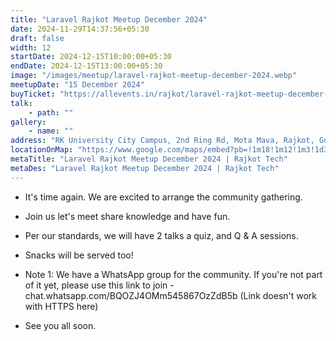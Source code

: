 ```yaml
---
title: "Laravel Rajkot Meetup December 2024"
date: 2024-11-29T14:37:56+05:30
draft: false
width: 12
startDate: 2024-12-15T10:00:00+05:30
endDate: 2024-12-15T13:00:00+05:30
image: "/images/meetup/laravel-rajkot-meetup-december-2024.webp"
meetupDate: "15 December 2024"
buyTicket: "https://allevents.in/rajkot/laravel-rajkot-meetup-december-2024/80002513422490"
talk: 
    - path: ""
gallery:
    - name: ""
address: "RK University City Campus, 2nd Ring Rd, Mota Mava, Rajkot, Gujarat 360005, India"
locationOnMap: "https://www.google.com/maps/embed?pb=!1m18!1m12!1m3!1d3692.4238969546304!2d70.75028447511475!3d22.261926944285523!2m3!1f0!2f0!3f0!3m2!1i1024!2i768!4f13.1!3m3!1m2!1s0x3959cbaf9787c173%3A0x8f107a3a70a8ad61!2sRK%20University%20City%20Campus!5e0!3m2!1sen!2sin!4v1703145039679!5m2!1sen!2sin"  
metaTitle: "Laravel Rajkot Meetup December 2024 | Rajkot Tech"
metaDes: "Laravel Rajkot Meetup December 2024 | Rajkot Tech"
---
```


- It's time again. We are excited to arrange the community gathering.

- Join us let's meet share knowledge and have fun.

- Per our standards, we will have 2 talks a quiz, and Q & A sessions.

- Snacks will be served too!

- Note 1: We have a WhatsApp group for the community. If you're not part of it yet, please use this link to join - chat.whatsapp.com/BQOZJ4OMm545867OzZdB5b (Link doesn't work with HTTPS here)

- See you all soon.
